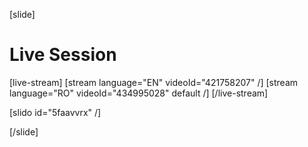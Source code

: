 [slide]
# Live Session

[live-stream]
[stream language="EN" videoId="421758207"  /]
[stream language="RO" videoId="434995028" default /]
[/live-stream]

[slido id="5faavvrx" /]

[/slide]